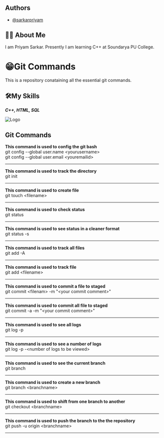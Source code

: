 
## Authors

- [@sarkarpriyam](https://www.github.com/sarkarpriyam)


## 🚀😎 About Me
I am Priyam Sarkar. Presently I am learning C++ at Soundarya PU College.


# 😁Git Commands
This is a repository conataining all the essential git commands.



## 🛠My Skills
<i><b>C++, HTML, SQL</b></i>


![Logo](https://avatars.githubusercontent.com/u/117529765?v=4)


## Git Commands

<b>This command is used to config the git bash<br></b>
git config --global user.name &lt;yourusername&gt;<br>
git config --global user.email &lt;youremailid&gt;

___________________________________________________

<b>This command is used to track the directory</b><br>
git init
___________________________________________________

<b>This command is used to create file</b><br>
git touch &lt;filename&gt;

___________________________________________________

<b>This command is used to check status</b><br>
git status

___________________________________________________

<b>This command is used to see status in a cleaner format</b><br>
git status -s 
___________________________________________________ 

<b>This command is used to track all files</b><br>
git add -A 

___________________________________________________

<b>This command is used to track file</b><br>
git add &lt;filename&gt;

___________________________________________________

<b>This command is used to commit a file to staged</b><br>
git commit &lt;filenam&gt; -m "&lt;your commit comment&gt;"

___________________________________________________

<b>This command is used to commit all file to staged</b><br>
git commit -a -m "&lt;your commit comment&gt;"

___________________________________________________

<b>This command is used to see all logs</b><br>
git log -p 

___________________________________________________

<b>This command is used to see a number of logs</b><br>
git log -p -&lt;number of logs to be viewed&gt;

___________________________________________________

<b>This command is used to see the current branch</b><br>
git branch

___________________________________________________

<b>This command is used to create a new branch</b><br>
git branch &lt;branchname&gt;

___________________________________________________

<B>This command is used to shift from one branch to another</b> <br>
git checkout &lt;branchname&gt;

___________________________________________________

<B>This command is used to push the branch to the the repository</b><br>
git push -u origin &lt;branchname&gt;

___________________________________________________
